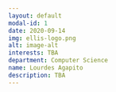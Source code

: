 ```yaml
---
layout: default
modal-id: 1
date: 2020-09-14
img: ellis-logo.png
alt: image-alt
interests: TBA
department: Computer Science
name: Lourdes Agapito
description: TBA 
---
```

